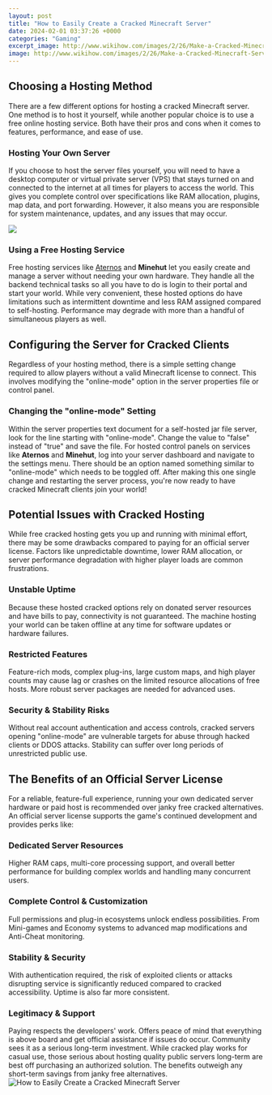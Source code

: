 ```yaml
---
layout: post
title: "How to Easily Create a Cracked Minecraft Server"
date: 2024-02-01 03:37:26 +0000
categories: "Gaming"
excerpt_image: http://www.wikihow.com/images/2/26/Make-a-Cracked-Minecraft-Server-Step-8-Version-2.jpg
image: http://www.wikihow.com/images/2/26/Make-a-Cracked-Minecraft-Server-Step-8-Version-2.jpg
---
```


## Choosing a Hosting Method
There are a few different options for hosting a cracked Minecraft server. One method is to host it yourself, while another popular choice is to use a free online hosting service. Both have their pros and cons when it comes to features, performance, and ease of use. 
### Hosting Your Own Server
If you choose to host the server files yourself, you will need to have a desktop computer or virtual private server (VPS) that stays turned on and connected to the internet at all times for players to access the world. This gives you complete control over specifications like RAM allocation, plugins, map data, and port forwarding. However, it also means you are responsible for system maintenance, updates, and any issues that may occur.

![](https://www.wikihow.com/images/a/ae/Make-a-Cracked-Minecraft-Server-Step-11.jpg)
### Using a Free Hosting Service
Free hosting services like [Aternos](https://store.fi.io.vn/womens-cute-doberman-pinscher-dog-pup-sleeping-v-neck-t-shirt/women&) and **Minehut** let you easily create and manage a server without needing your own hardware. They handle all the backend technical tasks so all you have to do is login to their portal and start your world. While very convenient, these hosted options do have limitations such as intermittent downtime and less RAM assigned compared to self-hosting. Performance may degrade with more than a handful of simultaneous players as well.
## Configuring the Server for Cracked Clients 
Regardless of your hosting method, there is a simple setting change required to allow players without a valid Minecraft license to connect. This involves modifying the "online-mode" option in the server properties file or control panel.
### Changing the "online-mode" Setting 
Within the server properties text document for a self-hosted jar file server, look for the line starting with "online-mode". Change the value to "false" instead of "true" and save the file. 
For hosted control panels on services like **Aternos** and **Minehut**, log into your server dashboard and navigate to the settings menu. There should be an option named something similar to "online-mode" which needs to be toggled off.
After making this one single change and restarting the server process, you're now ready to have cracked Minecraft clients join your world!
## Potential Issues with Cracked Hosting 
While free cracked hosting gets you up and running with minimal effort, there may be some drawbacks compared to paying for an official server license. Factors like unpredictable downtime, lower RAM allocation, or server performance degradation with higher player loads are common frustrations. 
### Unstable Uptime 
Because these hosted cracked options rely on donated server resources and have bills to pay, connectivity is not guaranteed. The machine hosting your world can be taken offline at any time for software updates or hardware failures.
### Restricted Features 
Feature-rich mods, complex plug-ins, large custom maps, and high player counts may cause lag or crashes on the limited resource allocations of free hosts. More robust server packages are needed for advanced uses. 
### Security & Stability Risks
Without real account authentication and access controls, cracked servers opening "online-mode" are vulnerable targets for abuse through hacked clients or DDOS attacks. Stability can suffer over long periods of unrestricted public use.
## The Benefits of an Official Server License
For a reliable, feature-full experience, running your own dedicated server hardware or paid host is recommended over janky free cracked alternatives. An official server license supports the game's continued development and provides perks like: 
### Dedicated Server Resources 
Higher RAM caps, multi-core processing support, and overall better performance for building complex worlds and handling many concurrent users. 
### Complete Control & Customization
Full permissions and plug-in ecosystems unlock endless possibilities. From Mini-games and Economy systems to advanced map modifications and Anti-Cheat monitoring. 
### Stability & Security  
With authentication required, the risk of exploited clients or attacks disrupting service is significantly reduced compared to cracked accessibility. Uptime is also far more consistent.
### Legitimacy & Support 
Paying respects the developers' work. Offers peace of mind that everything is above board and get official assistance if issues do occur. Community sees it as a serious long-term investment.
While cracked play works for casual use, those serious about hosting quality public servers long-term are best off purchasing an authorized solution. The benefits outweigh any short-term savings from janky free alternatives.
![How to Easily Create a Cracked Minecraft Server](http://www.wikihow.com/images/2/26/Make-a-Cracked-Minecraft-Server-Step-8-Version-2.jpg)